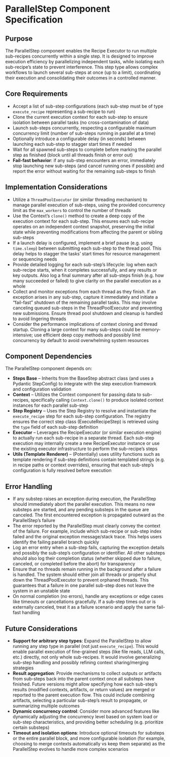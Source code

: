 # ParallelStep Component Specification

## Purpose

The ParallelStep component enables the Recipe Executor to run multiple sub-recipes concurrently within a single step. It is designed to improve execution efficiency by parallelizing independent tasks, while isolating each sub-recipe’s state to prevent interference. This step type allows complex workflows to launch several sub-steps at once (up to a limit), coordinating their execution and consolidating their outcomes in a controlled manner.

## Core Requirements

- Accept a list of sub-step configurations (each sub-step must be of type `execute_recipe` representing a sub-recipe to run)
- Clone the current execution context for each sub-step to ensure isolation between parallel tasks (no cross-contamination of data)
- Launch sub-steps concurrently, respecting a configurable maximum concurrency limit (number of sub-steps running in parallel at a time)
- Optionally introduce a configurable delay (in seconds) between launching each sub-step to stagger start times if needed
- Wait for all spawned sub-steps to complete before marking the parallel step as finished (block until all threads finish or error out)
- **Fail-fast behavior**: if any sub-step encounters an error, immediately stop launching new sub-steps (and cancel running ones if possible) and report the error without waiting for the remaining sub-steps to finish

## Implementation Considerations

- Utilize a `ThreadPoolExecutor` (or similar threading mechanism) to manage parallel execution of sub-steps, using the provided concurrency limit as the `max_workers` to control the number of threads
- Use the Context’s `clone()` method to create a deep copy of the execution context for each sub-step. This ensures each sub-recipe operates on an independent context snapshot, preserving the initial state while preventing modifications from affecting the parent or sibling sub-steps
- If a launch delay is configured, implement a brief pause (e.g. using `time.sleep`) between submitting each sub-step to the thread pool. This delay helps to stagger the tasks’ start times for resource management or sequencing needs
- Provide detailed logging for each sub-step’s lifecycle: log when each sub-recipe starts, when it completes successfully, and any results or key outputs. Also log a final summary after all sub-steps finish (e.g. how many succeeded or failed) to give clarity on the parallel execution as a whole
- Collect and monitor exceptions from each thread as they finish. If an exception arises in any sub-step, capture it immediately and initiate a “fail-fast” shutdown of the remaining parallel tasks. This may involve canceling queued sub-steps in the ThreadPoolExecutor and preventing new submissions. Ensure thread pool shutdown and cleanup is handled to avoid lingering threads
- Consider the performance implications of context cloning and thread startup. Cloning a large context for many sub-steps could be memory-intensive; use efficient deep copy methods and possibly limit concurrency by default to avoid overwhelming system resources

## Component Dependencies

The ParallelStep component depends on:

- **Steps Base** – Inherits from the BaseStep abstract class (and uses a Pydantic StepConfig) to integrate with the step execution framework and configuration validation
- **Context** – Utilizes the Context component for passing data to sub-recipes, specifically calling `Context.clone()` to produce isolated context instances for each parallel sub-step
- **Step Registry** – Uses the Step Registry to resolve and instantiate the `execute_recipe` step for each sub-step configuration. The registry ensures the correct step class (ExecuteRecipeStep) is retrieved using the `type` field of each sub-step definition
- **Executor** – Leverages the RecipeExecutor (or similar execution engine) to actually run each sub-recipe in a separate thread. Each sub-step execution may internally create a new RecipeExecutor instance or use the existing executor infrastructure to perform the sub-recipe’s steps
- **Utils (Template Renderer)** – (Potentially) uses utility functions such as template rendering if sub-step definitions contain templated strings (e.g. in recipe paths or context overrides), ensuring that each sub-step’s configuration is fully resolved before execution

## Error Handling

- If any substep raises an exception during execution, the ParallelStep should immediately abort the parallel execution. This means no new substeps are started, and any pending substeps in the queue are canceled. The first encountered exception is propagated outward as the ParallelStep’s failure
- The error reported by the ParallelStep must clearly convey the context of the failure. For example, include which sub-recipe or sub-step index failed and the original exception message/stack trace. This helps users identify the failing parallel branch quickly
- Log an error entry when a sub-step fails, capturing the exception details and possibly the sub-step’s configuration or identifier. All other substeps should also log their completion status (whether skipped due to failure, canceled, or completed before the abort) for transparency
- Ensure that no threads remain running in the background after a failure is handled. The system should either join all threads or properly shut down the ThreadPoolExecutor to prevent orphaned threads. This guarantees that a failure in one parallel sub-step does not leave the system in an unstable state
- On normal completion (no errors), handle any exceptions or edge cases like timeouts or cancellations gracefully. If a sub-step times out or is externally canceled, treat it as a failure scenario and apply the same fail-fast handling

## Future Considerations

- **Support for arbitrary step types**: Expand the ParallelStep to allow running any step type in parallel (not just `execute_recipe`). This would enable parallel execution of fine-grained steps (like file reads, LLM calls, etc.) directly, not only whole sub-recipes. It would involve generalizing sub-step handling and possibly refining context sharing/merging strategies
- **Result aggregation**: Provide mechanisms to collect outputs or artifacts from sub-steps back into the parent context once all substeps have finished. Future versions might allow specifying how each sub-step’s results (modified contexts, artifacts, or return values) are merged or reported to the parent execution flow. This could include combining artifacts, selecting a particular sub-step’s result to propagate, or summarizing multiple outcomes
- **Dynamic concurrency control**: Consider more advanced features like dynamically adjusting the concurrency level based on system load or sub-step characteristics, and providing better scheduling (e.g. prioritize certain substeps)
- **Timeout and isolation options**: Introduce optional timeouts for substeps or the entire parallel block, and more configurable isolation (for example, choosing to merge contexts automatically vs keep them separate) as the ParallelStep evolves to handle more complex scenarios
